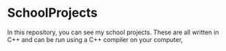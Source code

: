 # SchoolProjects

In this repository, you can see my school projects.
These are all written in C++ and can be run using a C++ compiler on your computer,
